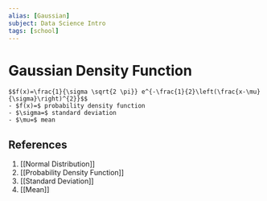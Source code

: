 ```yaml
---
alias: [Gaussian]
subject: Data Science Intro
tags: [school]
---
```

# Gaussian Density Function


```ad-math
$$f(x)=\frac{1}{\sigma \sqrt{2 \pi}} e^{-\frac{1}{2}\left(\frac{x-\mu}{\sigma}\right)^{2}}$$
- $f(x)=$ probability density function
- $\sigma=$ standard deviation
- $\mu=$ mean
```

## References
1. [[Normal Distribution]]
2. [[Probability Density Function]]
3. [[Standard Deviation]]
4. [[Mean]]